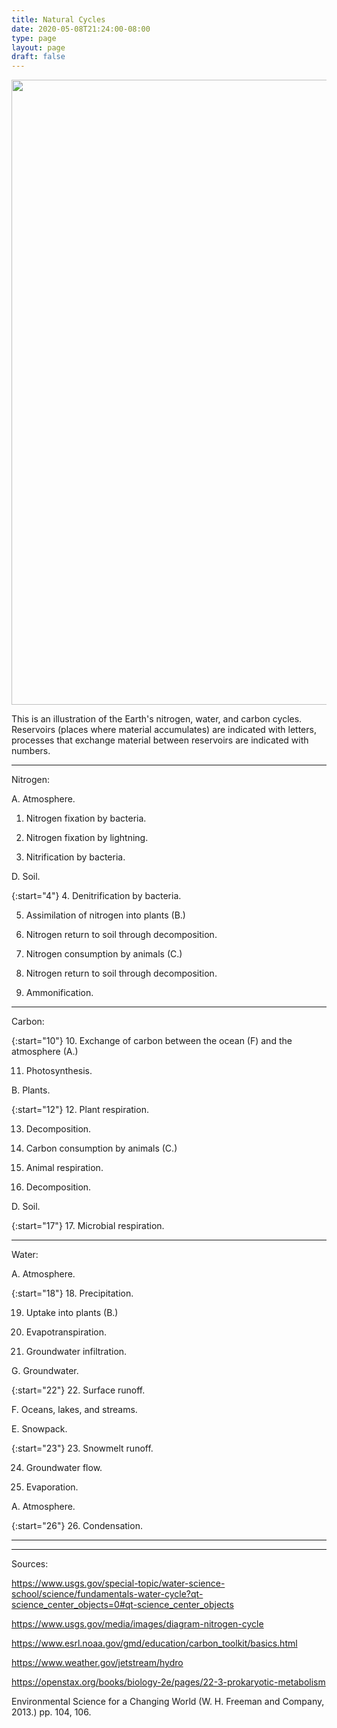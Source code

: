 ```yaml
---
title: Natural Cycles
date: 2020-05-08T21:24:00-08:00
type: page
layout: page
draft: false
---
```


<img src="https://www.benconway.art/img/NaturalCycles-low.png" width=1000px></img>

This is an illustration of the Earth's nitrogen, water, and carbon
cycles. Reservoirs (places where material accumulates) are indicated
with letters, processes that exchange material between reservoirs are
indicated with numbers.


---
Nitrogen:

A. Atmosphere.

1. Nitrogen fixation by bacteria.

2. Nitrogen fixation by lightning.

3. Nitrification by bacteria.

D. Soil.

{:start="4"}
4. Denitrification by bacteria.

5. Assimilation of nitrogen into plants (B.)

6. Nitrogen return to soil through decomposition.

7. Nitrogen consumption by animals (C.)

8. Nitrogen return to soil through decomposition.

9. Ammonification.

---

Carbon:

{:start="10"}
10. Exchange of carbon between the ocean (F) and the atmosphere (A.)

11. Photosynthesis.

B. Plants.

{:start="12"}
12. Plant respiration.

13. Decomposition.

14. Carbon consumption by animals (C.)

15. Animal respiration.

16. Decomposition.

D. Soil.

{:start="17"}
17. Microbial respiration.

---

Water:

A. Atmosphere.

{:start="18"}
18. Precipitation.

19. Uptake into plants (B.)

20. Evapotranspiration.

21. Groundwater infiltration.

G. Groundwater.

{:start="22"}
22. Surface runoff.

F. Oceans, lakes, and streams.

E. Snowpack.

{:start="23"}
23. Snowmelt runoff.

24. Groundwater flow.

25. Evaporation.

A. Atmosphere.

{:start="26"}
26. Condensation.

---
---

Sources:

https://www.usgs.gov/special-topic/water-science-school/science/fundamentals-water-cycle?qt-science_center_objects=0#qt-science_center_objects

https://www.usgs.gov/media/images/diagram-nitrogen-cycle

https://www.esrl.noaa.gov/gmd/education/carbon_toolkit/basics.html

https://www.weather.gov/jetstream/hydro

https://openstax.org/books/biology-2e/pages/22-3-prokaryotic-metabolism

Environmental Science for a Changing World (W. H. Freeman and Company,
2013.) pp. 104, 106.
